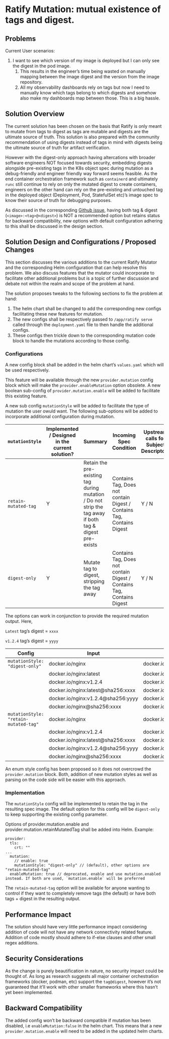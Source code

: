 # Ratify Mutation: mutual existence of tags and digest.

## Problems

Current User scenarios:
1. I want to see which version of my image is deployed but I can only see the digest in the pod image.
   1. This results in the engineer’s time being wasted on manually mapping between the image digest and the version from the image repository.
   1. All my observability dashboards rely on tags but now I need to manually know which tags belong to which digests and somehow also make my dashboards map between those. This is a big hassle.

## Solution Overview

The current solution has been chosen on the basis that Ratify is only meant to mutate from tags to digest as tags are mutable and digests are the ultimate source of truth. This solution is also prepared with the community recommendation of using digests instead of tags in mind with digests being the ultimate source of truth for artifact verification. 

However with the digest-only approach having altercations with broader software engineers NOT focused towards security, embedding digests alongside pre-existing tags in the K8s object spec during mutation as a debug-friendly and engineer friendly way forward seems feasible. As the end container orchestration framework such as `containerd` and ultimately `runc` still continue to rely on only the mutated digest to create containers, engineers on the other hand can rely on the pre-existing and untouched tag in the deployed object (Deployment, Pod, StatefulSet etc)’s image spec to know their source of truth for debugging purposes. 

As discussed in the corresponding [Github issue](https://github.com/ratify-project/ratify/issues/1657),  having both tag & digest (`<image>:<tag>@<digest>`) is NOT a recommended option but retains status for backward compatibility, new options with default configuration adhering to this shall be discussed in the design section.

## Solution Design and Configurations / Proposed Changes

This section discusses the various additions to the current Ratify Mutator and the corresponding Helm configuration that can help resolve this problem. We also discuss features that the mutator could incorporate to facilitate other additional problems but is a topic of further discussion and debate not within the realm and scope of the problem at hand.

The solution proposes tweaks to the following sections to fix the problem at hand:
1. The helm chart shall be changed to add the corresponding new configs facilitating these new features for mutation.
1. The new configs shall be respectively passed to `/app/ratify serve` called through the `deployment.yaml` file to then handle the additional configs.
1. These configs then trickle down to the corresponding mutation code block to handle the mutations according to those config.

### Configurations

A new config block shall be added in the helm chart’s `values.yaml` which will be used respectively. 

This feature will be available through the new `provider.mutation` config block which will make the `provider.enableMutation` option obsolete. A new boolean sub-config of `provider.mutation.enable` will be added to facilitate this existing feature.

A new sub config `mutationStyle` will be added to facilitate the type of mutation the user owuld want.
The following sub-options will be added to incorporate additional configuration during mutation.

| `mutationStyle` | Implemented / Designed in the current solution? | Summary | Incoming Spec Condition | Upstream calls for Subject Descriptor? | Default Option |
| ----------- | ----------------------------------------------- | ------- | ----------------------- | -------------------------------------- | -------------- |
| `retain-mutated-tag` | Y | Retain the pre-existing tag during mutation / Do not strip the tag away if both tag & digest pre-exists |Contains Tag, Does not contain Digest / Contains Tag, Contains Digest | Y / N | false |
| `digest-only` | Y | Mutate tag to digest, stripping the tag away | Contains Tag, Does not contain Digest / Contains Tag, Contains Digest | Y / N | true |

The options can work in conjunction to provide the required mutation output.
Here, 

`Latest` tag’s digest = `xxxx`

`v1.2.4` tag’s digest = `yyyy`


| Config | Input | Output |
| ------ | ----- | ------ |
| `mutationStyle: "digest-only"` | docker.io/nginx | docker.io/nginx@sha256:xxxx |
| | docker.io/nginx:latest | docker.io/nginx@sha256:xxxx |
| | docker.io/nginx:v1.2.4 | docker.io/nginx@sha256:yyyy |
| | docker.io/nginx:latest@sha256:xxxx | docker.io/nginx@sha256:xxxx |
| | docker.io/nginx:v1.2.4@sha256:yyyy | docker.io/nginx@sha256:yyyy |
| | docker.io/nginx@sha256:xxxx | docker.io/nginx@sha256:xxxx |
| `mutationStyle: "retain-mutated-tag"` | docker.io/nginx | docker.io/nginx:latest@sha256:xxxx |
| | docker.io/nginx:v1.2.4 | docker.io/nginx:v1.2.4@sha256:yyyy |
| | docker.io/nginx:latest@sha256:xxxx | docker.io/nginx:latest@sha256:xxxx |
| | docker.io/nginx:v1.2.4@sha256:yyyy | docker.io/nginx:v1.2.4@sha256:yyyy | 
| | docker.io/nginx@sha256:xxxx | docker.io/nginx@sha256:xxxx |

An enum style config has been proposed so it does not overcrowd the `provider.mutation` block. Both, addition of new mutation styles as well as parsing on the code side will be easier with this approach.

### Implementation

The `mutationStyle` config will be implemented to retain the tag in the resulting spec image. The default option for this config will be `digest-only` to keep supporting the existing config parameter.

Options of provider.mutation.enable and provider.mutation.retainMutatedTag shall be added into Helm.
Example:

```
provider:
  tls:
    crt: ""
...
  mutation:
    // enable: true
    mutationStyle: "digest-only" // (default), other options are "retain-mutated-tag"
  enableMutation: true // deprecated, enable and use mutation.enabled instead. If both are used, `mutation.enable` will be preferred
```

The `retain-mutated-tag` option will be available for anyone wanting to control if they want to completely remove tags (the default) or have both tags + digest in the resulting output.

## Performance Impact
The solution should have very little performance impact considering addition of code will not have any network connectivity related feature. Addition of code mostly should adhere to if-else clauses and other small regex additions.

## Security Considerations
As the change is purely beautification in nature, no security impact could be thought of.
As long as research suggests all major container orchestration frameworks (docker, podman, etc) support the `tag@digest`, however it’s not guaranteed that it’ll work with other smaller frameworks where this hasn’t yet been implemented.

## Backward Compatibility
The added config won’t be backward compatible if mutation has been disabled, i.e `enableMutation:false` in the helm chart. This means that a new `provider.mutation.enable` will need to be added in the updated helm charts.
